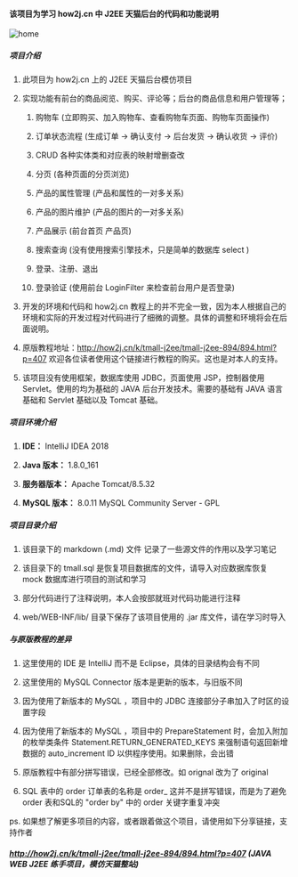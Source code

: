 
#### 该项目为学习 how2j.cn 中 J2EE 天猫后台的代码和功能说明

![home](http://how2j.cn/frontstepImage?stepid=3524)

##### 项目介绍

1. 此项目为 how2j.cn 上的 J2EE 天猫后台模仿项目

2. 实现功能有前台的商品阅览、购买、评论等；后台的商品信息和用户管理等；

    1. 购物车 (立即购买、加入购物车、查看购物车页面、购物车页面操作)
    
    2. 订单状态流程 (生成订单 -> 确认支付 -> 后台发货 -> 确认收货 -> 评价)
    
    3. CRUD 各种实体类和对应表的映射增删查改
    
    4. 分页 (各种页面的分页浏览)
    
    5. 产品的属性管理 (产品和属性的一对多关系)
    
    6. 产品的图片维护 (产品的图片的一对多关系)
    
    7. 产品展示 (前台首页 产品页)
    
    8. 搜索查询 (没有使用搜索引擎技术，只是简单的数据库 select )
    
    9. 登录、注册、退出
    
    10. 登录验证 (使用前台 LoginFilter 来检查前台用户是否登录)

3. 开发的环境和代码和 how2j.cn 教程上的并不完全一致，因为本人根据自己的环境和实际的开发过程对代码进行了细微的调整。具体的调整和环境将会在后面说明。

4. 原版教程地址：http://how2j.cn/k/tmall-j2ee/tmall-j2ee-894/894.html?p=407 欢迎各位读者使用这个链接进行教程的购买。这也是对本人的支持。

5. 该项目没有使用框架，数据库使用 JDBC，页面使用 JSP，控制器使用 Servlet。使用的均为基础的 JAVA 后台开发技术。需要的基础有 JAVA 语言基础和 Servlet 基础以及 Tomcat 基础。 

##### 项目环境介绍

1. **IDE：**    IntelliJ IDEA 2018

2. **Java 版本：**   1.8.0_161

3. **服务器版本：**  Apache Tomcat/8.5.32

4. **MySQL 版本：**  8.0.11 MySQL Community Server - GPL

##### 项目目录介绍

1. 该目录下的 markdown (.md) 文件 记录了一些源文件的作用以及学习笔记

2. 该目录下的 tmall.sql 是恢复项目数据库的文件，请导入对应数据库恢复 mock 数据库进行项目的测试和学习

3. 部分代码进行了注释说明，本人会按部就班对代码功能进行注释

4. web/WEB-INF/lib/ 目录下保存了该项目使用的 .jar 库文件，请在学习时导入

##### 与原版教程的差异

1. 这里使用的 IDE 是 IntelliJ 而不是 Eclipse，具体的目录结构会有不同

2. 这里使用的 MySQL Connector 版本是更新的版本，与旧版不同

3. 因为使用了新版本的 MySQL ，项目中的 JDBC 连接部分子串加入了时区的设置字段

4. 因为使用了新版本的 MySQL ，项目中的 PrepareStatement 时，会加入附加的枚举类条件 Statement.RETURN_GENERATED_KEYS 来强制语句返回新增数据的 auto_increment ID 以供程序使用。如果删除，会出错

5. 原版教程中有部分拼写错误，已经全部修改。如 orignal 改为了 original

6. SQL 表中的 order 订单表的名称是 order_ 这并不是拼写错误，而是为了避免 order 表和SQL的 "order by" 中的 order 关键字重复冲突 

ps. 如果想了解更多项目的内容，或者跟着做这个项目，请使用如下分享链接，支持作者

##### http://how2j.cn/k/tmall-j2ee/tmall-j2ee-894/894.html?p=407	(JAVA WEB J2EE 练手项目，模仿天猫整站)